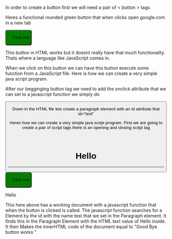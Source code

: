 

In order to create a button first we will need a pair of < button > tags 




Heres a functional rounded green button that when clicks open google.com in a new tab 

<a href="https://google.com" target="_blank" >

<button style="background-color:green; border-radius: 5px;">

    Click me

</button>

</a>



This button in HTML works but it doesnt really have that much functionality. Thats where a language like JavaScript comes in.


When we click on this button we can have this button execute some function from a JavaScript file. Here is how we can create a very simple java script program.


After our begginging button tag we need to add the onclick attribute  that we can set to a javascript function we simply do 

<button onclick="function()">


Down in the HTML file lets create a paragraph element with an id attribute that id="test"



Heres how we can create a very simple java script program. First we are going to create a pair of script tags <script> </script> there is an opening and closing script tag 


<body>

  

    <h1> Hello </h1>

<hr>

<button onclick="dosomething()" style="background-color:green; border-radius: 5px;">

    Click me

</button>

<p id="test"> Hello</p>

  

<script>

    function dosomething(){

        document.getElementById("test").innerHTML = "Good Bye Button works!"

    }

</script>

  

</body>


This here above has a working document with a javascript function that when the button is clicked is called. The javascript function searches for a Element by the id with the name test that we set in the Paragraph element. It finds this in the Paragraph Element with the HTML text value of Hello inside. It then Makes the InnerHTML code of the document equal to "Good Bye button works "
